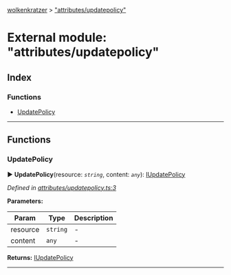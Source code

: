 [wolkenkratzer](../README.md) > ["attributes/updatepolicy"](../modules/_attributes_updatepolicy_.md)



# External module: "attributes/updatepolicy"

## Index

### Functions

* [UpdatePolicy](_attributes_updatepolicy_.md#updatepolicy)



---
## Functions
<a id="updatepolicy"></a>

###  UpdatePolicy

► **UpdatePolicy**(resource: *`string`*, content: *`any`*): [IUpdatePolicy](../interfaces/_types_.iupdatepolicy.md)



*Defined in [attributes/updatepolicy.ts:3](https://github.com/arminhammer/wolkenkratzer/blob/77659cc/src/attributes/updatepolicy.ts#L3)*



**Parameters:**

| Param | Type | Description |
| ------ | ------ | ------ |
| resource | `string`   |  - |
| content | `any`   |  - |





**Returns:** [IUpdatePolicy](../interfaces/_types_.iupdatepolicy.md)





___


